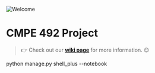![Welcome](https://mbtskoudsalg.com/images/welcome-banner-png-1.png)

# CMPE 492 Project

> :point_right: Check out our **[wiki page](https://github.com/ramazanarslan/cmpe492/wiki)** for more information. :wink:

python manage.py shell_plus --notebook
